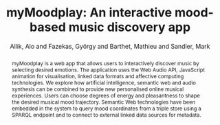 --- 
title: "myMoodplay: An interactive mood-based music discovery app" 
abstract: "myMoodplay is a web app that allows users to interactively discover music by selecting desired emotions. The application uses the Web Audio API, JavaScript animation for visualisation, linked data formats and affective computing technologies. We explore how artificial intelligence, semantic web and audio synthesis can be combined to provide new personalised online musical experiences. Users can choose degrees of energy and pleasantness to shape the desired musical mood trajectory. Semantic Web technologies have been embedded in the system to query mood coordinates from a triple store using a SPARQL endpoint and to connect to external linked data sources for metadata." 
address: "Atlanta, GA, USA" 
author: "Allik, Alo and Fazekas, György and Barthet, Mathieu and Sandler, Mark"
webAuthor: "Alo Allik, György Fazekas, Mathieu Barthet, Mark Sandler" 
booktitle: "Proceedings of the International Web Audio Conference" 
editor: "Freeman, Jason and Lerch, Alexander and Paradis, Matthew" 
month: "April"
pages: "" 
publisher: "Georgia Tech" 
series: "WAC '16"
track: "Paper"  
year: "2016" 
id: "2016_51" 
tags: year2016
media: https://smartech.gatech.edu/bitstream/handle/1853/54589/myMoodplay_video.html?sequence=5&isAllowed=y 
pdflink: /_data/papers/pdf/2016/2016_51.pdf
ISSN: 2663-5844
---